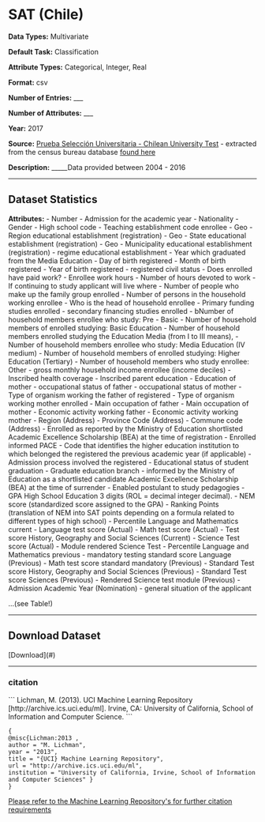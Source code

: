 # SAT (Chile)

<b>Data Types:</b> Multivariate

<b>Default Task:</b> Classification

<b>Attribute Types:</b> Categorical, Integer, Real

<b>Format:</b> csv

<b>Number of Entries:</b> ___

<b>Number of Attributes:</b>  ___

<b>Year:</b> 2017

<b>Source:</b> [Prueba Selección Universitaria - Chilean University Test](#) - extracted from the census bureau database [found here](http://www.census.gov/ftp/pub/DES/www/welcome.html)

<b>Description:</b> _____Data provided between 2004 - 2016

---

<h2>Dataset Statistics</h2>
<b>Attributes:</b>
- Number  
- Admission for the academic year
- Nationality
- Gender
- High school code
- Teaching establishment code enrollee
- Geo - Region educational establishment (registration)
- Geo - State educational establishment (registration)
- Geo - Municipality educational establishment (registration)
- regime educational establishment
- Year which graduated from the Media Education
- Day of birth registered
- Month of birth registered
- Year of birth registered
- registered civil status
- Does enrolled have paid work?
- Enrollee work hours
- Number of hours devoted to work
- If continuing to study applicant will live where
- Number of people who make up the family group enrolled
- Number of persons in the household working enrollee
- Who is the head of household enrollee
- Primary funding studies enrolled
- secondary financing studies enrolled
- bNumber of household members enrollee who study: Pre - Basic
- Number of household members of enrolled studying: Basic Education
- Number of household members enrolled studying the Education Media (from I to III means),
- Number of household members enrollee who study: Media Education (IV medium)
- Number of household members of enrolled studying: Higher Education (Tertiary)
- Number of household members who study enrollee: Other
- gross monthly household income enrollee (income deciles) 
- Inscribed health coverage
- Inscribed parent education
- Education of mother
- occupational status of father
- occupational status of mother
- Type of organism working the father of registered
- Type of organism working mother enrolled
- Main occupation of father
- Main occupation of mother
- Economic activity working father
- Economic activity working mother
- Region (Address)
- Province Code (Address)
- Commune code (Address)
- Enrolled as reported by the Ministry of Education shortlisted Academic Excellence Scholarship (BEA) at the time of registration
- Enrolled informed PACE
- Code that identifies the higher education institution to which belonged the registered the previous academic year (if applicable)
- Admission process involved the registered
- Educational status of student graduation
- Graduate education branch
- informed by the Ministry of Education as a shortlisted candidate Academic Excellence Scholarship (BEA) at the time of surrender
- Enabled postulant to study pedagogies
- GPA High School Education 3 digits (ROL = decimal integer decimal).
- NEM score (standardized score assigned to the GPA)
- Ranking Points (translation of NEM into SAT points depending on a formula related to different types of high school)
- Percentile Language and Mathematics current
- Language test score (Actual)
- Math test score (Actual)
- Test score History, Geography and Social Sciences (Current)
- Science Test score (Actual)
- Module rendered Science Test
- Percentile Language and Mathematics previous
- mandatory testing standard score Language (Previous)
- Math test score standard mandatory (Previous)
- Standard Test score History, Geography and Social Sciences (Previous)
- Standard Test score Sciences (Previous)
- Rendered Science test module (Previous)
- Admission Academic Year (Nomination)
- general situation of the applicant

...(see Table!)

---
 <h2>Download Dataset</h2>
 [Download](#)

 ---


<h3>citation</h3>  
```
Lichman, M. (2013). UCI Machine Learning Repository [http://archive.ics.uci.edu/ml]. Irvine, CA: University of California, School of Information and Computer Science.
```


 ```
 {
 @misc{Lichman:2013 ,
 author = "M. Lichman",
 year = "2013",
 title = "{UCI} Machine Learning Repository",
 url = "http://archive.ics.uci.edu/ml",
 institution = "University of California, Irvine, School of Information and Computer Sciences" }
 }
 ```
 [Please refer to the Machine Learning Repository's for further citation requirements](https://archive.ics.uci.edu/ml/citation_policy.html)
